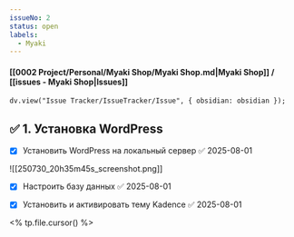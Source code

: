 ```yaml
---
issueNo: 2
status: open
labels:
  - Myaki
---
```


#### [[0002 Project/Personal/Myaki Shop/Myaki Shop.md|Myaki Shop]] / [[issues - Myaki Shop|Issues]]

```dataviewjs
dv.view("Issue Tracker/IssueTracker/Issue", { obsidian: obsidian });
```
## ✅ 1. Установка WordPress

- [x] Установить WordPress на локальный сервер ✅ 2025-08-01

 ![[250730_20h35m45s_screenshot.png]]
- [x] Настроить базу данных ✅ 2025-08-01
- [x] Установить и активировать тему Kadence ✅ 2025-08-01



<% tp.file.cursor() %>
